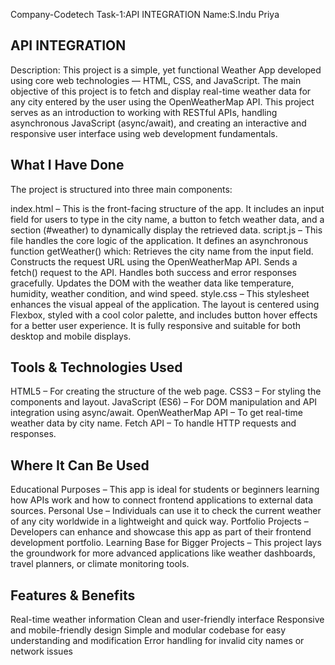 Company-Codetech
Task-1:API INTEGRATION
Name:S.Indu Priya

## API INTEGRATION
Description:
This project is a simple, yet functional Weather App developed using core web technologies — HTML, CSS, and JavaScript. The main objective of this project is to fetch and display real-time weather data for any city entered by the user using the OpenWeatherMap API. This project serves as an introduction to working with RESTful APIs, handling asynchronous JavaScript (async/await), and creating an interactive and responsive user interface using web development fundamentals.

## What I Have Done
The project is structured into three main components:

index.html – This is the front-facing structure of the app. It includes an input field for users to type in the city name, a button to fetch weather data, and a section (#weather) to dynamically display the retrieved data.
script.js – This file handles the core logic of the application. It defines an asynchronous function getWeather() which:
Retrieves the city name from the input field.
Constructs the request URL using the OpenWeatherMap API.
Sends a fetch() request to the API.
Handles both success and error responses gracefully.
Updates the DOM with the weather data like temperature, humidity, weather condition, and wind speed.
style.css – This stylesheet enhances the visual appeal of the application. The layout is centered using Flexbox, styled with a cool color palette, and includes button hover effects for a better user experience. It is fully responsive and suitable for both desktop and mobile displays.

## Tools & Technologies Used
HTML5 – For creating the structure of the web page.
CSS3 – For styling the components and layout.
JavaScript (ES6) – For DOM manipulation and API integration using async/await.
OpenWeatherMap API – To get real-time weather data by city name.
Fetch API – To handle HTTP requests and responses.

## Where It Can Be Used
Educational Purposes – This app is ideal for students or beginners learning how APIs work and how to connect frontend applications to external data sources.
Personal Use – Individuals can use it to check the current weather of any city worldwide in a lightweight and quick way.
Portfolio Projects – Developers can enhance and showcase this app as part of their frontend development portfolio.
Learning Base for Bigger Projects – This project lays the groundwork for more advanced applications like weather dashboards, travel planners, or climate monitoring tools.

## Features & Benefits
Real-time weather information
Clean and user-friendly interface
Responsive and mobile-friendly design
Simple and modular codebase for easy understanding and modification
Error handling for invalid city names or network issues
